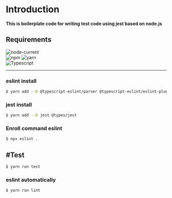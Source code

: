 
# Introduction
**This is boilerplate code for writing test code using jest based on node.js**

## Requirements
![node-current](https://img.shields.io/node/v/npm?label=node&logo=node.js&logoColor=%23339933&style=for-the-badge) \
![npm](https://img.shields.io/badge/-NPM-CB3837.svg?logo=npm&style=for-the-badge&color=%234D4D4D) ![yarn](https://img.shields.io/badge/-yarn-2C8EBB.svg?&logo=yarn&style=for-the-badge&color=%234D4D4D) \
![Typescript](https://img.shields.io/badge/-typescript-4D4D4D.svg?&logo=typescript&style=for-the-badge&color=%234D4D4D)

---

### eslint install
```bash
$ yarn add --D @typescript-eslint/parser @typescript-eslint/eslint-plugin eslint typescript
```

### jest install
```bash
$ yarn add --D jest @types/jest
```

### Enroll command eslint
```bash
$ npx eslint .
```

## #Test
```bash
$ yarn run test
```

### eslint automatically
```bash
$ yarn run lint
```
